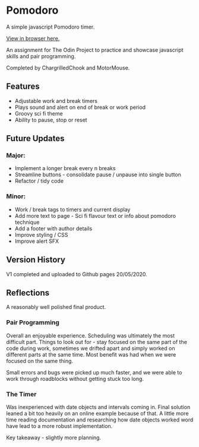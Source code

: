 # Pomodoro

A simple javascript Pomodoro timer.

[View in browser here.](https://chargrilledchook.github.io/pomodoro/)

An assignment for The Odin Project to practice and showcase javascript skills and pair programming.

Completed by ChargrilledChook and MotorMouse.

## Features

* Adjustable work and break timers
* Plays sound and alert on end of break or work period
* Groovy sci fi theme
* Ability to pause, stop or reset

## Future Updates

### Major:
* Implement a longer break every n breaks
* Streamline buttons - consolidate pause / unpause into single button
* Refactor / tidy code

### Minor:
* Work / break tags to timers and current display
* Add more text to page - Sci fi flavour text or info about pomodoro technique
* Add a footer with author details
* Improve styling / CSS
* Improve alert SFX

## Version History

V1 completed and uploaded to Github pages 20/05/2020.

## Reflections

A reasonably well polished final product. 

### Pair Programming

Overall an enjoyable experience. Scheduling was ultimately the most difficult part. Things to look out for - stay focused on the same part of the code during work, sometimes we drifted apart and simply worked on different parts at the same time. Most benefit was had when we were focused on the same thing.

Small errors and bugs were picked up much faster, and we were able to work through roadblocks without getting stuck too long.

### The Timer

Was inexperienced with date objects and intervals coming in. Final solution leaned a bit too heavily on an online example because of that. A little more time reading documentation
and researching how date objects worked word have lead to a more robust implementation. 

Key takeaway - slightly more planning.
